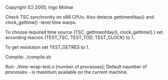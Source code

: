 Copyright (C) 2005, Ingo Molnar

Check TSC synchronity on x86 CPUs. Also detects gettimeofday() and clock_gettime() -level time warps.

To choose required time source (TSC, gettimeofday(), clock_gettime() ) set according macros (TEST_TSC, TEST_TOD, TEST_CLOCK) to 1.

To get resolution set TEST_GETRES to 1.

Compile: ./compile.sh

Run: ./time-wrap-test.o [number of processes]; Default naumber of processes - is maximum available on the current machine. 
